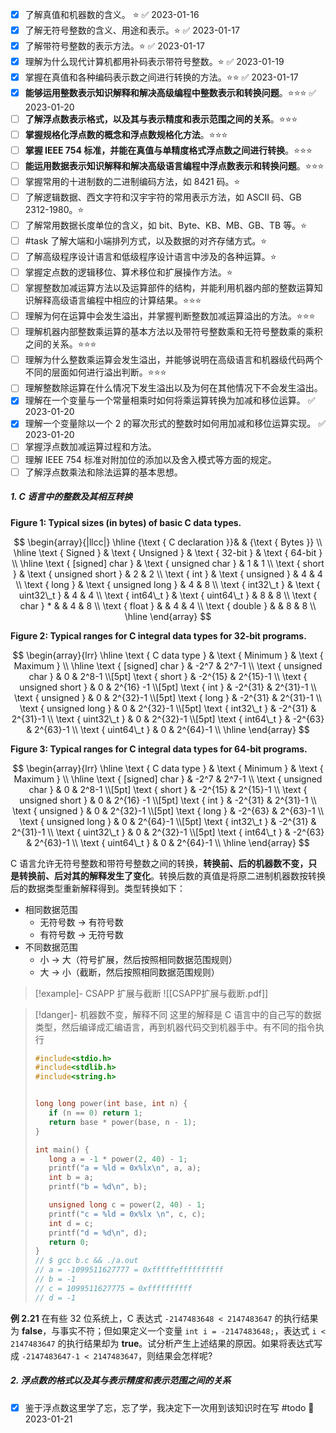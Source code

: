 - [x] 了解真值和机器数的含义。 ⭐️ ✅ 2023-01-16
- [x] 了解无符号整数的含义、用途和表示。⭐️ ✅ 2023-01-17
- [x] 了解带符号整数的表示方法。⭐️ ✅ 2023-01-17
- [x] 理解为什么现代计算机都用补码表示带符号整数。⭐️ ✅ 2023-01-19
- [x] 掌握在真值和各种编码表示数之间进行转换的方法。⭐️⭐️ ✅ 2023-01-17
- [x] **能够运用整数表示知识解释和解决高级编程中整数表示和转换问题**。⭐️⭐️⭐️ ✅ 2023-01-20
- [ ] **了解浮点数表示格式，以及其与表示精度和表示范围之间的关系**。⭐️⭐️⭐️
- [ ] ﻿﻿**掌握规格化浮点数的概念和浮点数规格化方法**。⭐️⭐️⭐️
- [ ] **掌握 IEEE 754 标准，并能在真值与单精度格式浮点数之间进行转换**。⭐️⭐️⭐️
- [ ] **能运用数据表示知识解释和解决高级语言编程中浮点数表示和转换问题**。⭐️⭐️⭐️
- [ ] 掌握常用的十进制数的二进制编码方法，如 8421 码。⭐️
- [ ] ﻿了解逻辑数据、西文字符和汉宇宇符的常用表示方法，如 ASCII 码、GB 2312-1980。⭐️
- [ ] 了解常用数据长度单位的含义，如 bit、Byte、KB、MB、GB、TB 等。⭐️
- [ ] #task 了解大端和小端排列方式，以及数据的对齐存储方式。⭐️
- [ ] 了解高级程序设计语言和低级程序设计语言中涉及的各种运算。⭐️
- [ ] 掌握定点数的逻辑移位、算术移位和扩展操作方法。⭐️
- [ ] 掌握整数加减运算方法以及运算部件的结构，并能利用机器内部的整数运算知识解释高级语言编程中相应的计算结果。⭐️⭐️⭐️
- [ ] 理解为何在运算中会发生溢出，并掌握判断整数加减运算溢出的方法。⭐️⭐️⭐️
- [ ] 理解机器内部整数乘运算的基本方法以及带符号整数乘和无符号整数乘的乘积之间的关系。⭐️⭐️⭐️
- [ ] 理解为什么整数乘运算会发生溢出，并能够说明在高级语言和机器级代码两个不同的层面如何进行溢出判断。⭐️⭐️⭐️
- [ ] 理解整数除运算在什么情况下发生溢出以及为何在其他情况下不会发生溢出。
- [x] 理解在一个变量与一个常量相乘时如何将乘运算转换为加减和移位运算。 ✅ 2023-01-20
- [x] 理解一个变量除以一个 2 的幂次形式的整数时如何用加减和移位运算实现。 ✅ 2023-01-20
- [ ] 掌握浮点数加减运算过程和方法。
- [ ] 理解 IEEE 754 标准对附加位的添加以及舍入模式等方面的规定。
- [ ] 了解浮点数乘法和除法运算的基本思想。

##### 1. C 语言中的整数及其相互转换

**Figure 1: Typical sizes (in bytes) of basic C data types.**

$$
\begin{array}{|llcc|}
\hline {\text { C declaration }}& & {\text { Bytes }} \\
\hline \text { Signed } & \text { Unsigned } & \text { 32-bit } & \text { 64-bit } \\
\hline \text { [signed] char } & \text { unsigned char } & 1 & 1 \\
\text { short } & \text { unsigned short } & 2 & 2 \\
\text { int } & \text { unsigned } & 4 & 4 \\
\text { long } & \text { unsigned long } & 4 & 8 \\
\text { int32\_t } & \text { uint32\_t } & 4 & 4 \\
\text { int64\_t } & \text { uint64\_t } & 8 & 8 \\
\text { char } * & & 4 & 8 \\
\text { float } & & 4 & 4 \\
\text { double } & & 8 & 8 \\
\hline
\end{array}
$$




**Figure 2: Typical ranges for C integral data types for 32-bit programs.**


$$
\begin{array}{lrr}
\hline \text { C data type } & \text { Minimum } & \text { Maximum } \\
\hline \text { [signed] char } & -2^7 & 2^7-1 \\
\text { unsigned char } & 0 & 2^8-1 \\[5pt]
\text { short } & -2^{15} & 2^{15}-1 \\
\text { unsigned short } & 0 & 2^{16} -1 \\[5pt]
\text { int } & -2^{31} & 2^{31}-1 \\
\text { unsigned } & 0 & 2^{32}-1 \\[5pt]
\text { long } & -2^{31} & 2^{31}-1 \\
\text { unsigned long } & 0 & 2^{32}-1 \\[5pt]
\text { int32\_t } & -2^{31} & 2^{31}-1 \\
\text { uint32\_t } & 0 & 2^{32}-1 \\[5pt]
\text { int64\_t } & -2^{63} & 2^{63}-1 \\
\text { uint64\_t } & 0 & 2^{64}-1 \\
\hline
\end{array}
$$


**Figure 3: Typical ranges for C integral data types for 64-bit programs.**

$$
\begin{array}{lrr}
\hline \text { C data type } & \text { Minimum } & \text { Maximum } \\
\hline \text { [signed] char } & -2^7 & 2^7-1 \\
\text { unsigned char } & 0 & 2^8-1 \\[5pt]
\text { short } & -2^{15} & 2^{15}-1 \\
\text { unsigned short } & 0 & 2^{16} -1 \\[5pt]
\text { int } & -2^{31} & 2^{31}-1 \\
\text { unsigned } & 0 & 2^{32}-1 \\[5pt]
\text { long } & -2^{63} & 2^{63}-1 \\
\text { unsigned long } & 0 & 2^{64}-1 \\[5pt]
\text { int32\_t } & -2^{31} & 2^{31}-1 \\
\text { uint32\_t } & 0 & 2^{32}-1 \\[5pt]
\text { int64\_t } & -2^{63} & 2^{63}-1 \\
\text { uint64\_t } & 0 & 2^{64}-1 \\
\hline
\end{array}
$$

C 语言允许无符号整数和带符号整数之间的转换，**转换前、后的机器数不变，只是转换前、后对其的解释发生了变化**。转换后数的真值是将原二进制机器数按转换后的数据类型重新解释得到。类型转换如下：

- 相同数据范围
	- 无符号数 -> 有符号数
	- 有符号数 -> 无符号数
- 不同数据范围
	- 小 -> 大（符号扩展，然后按照相同数据范围规则）
	- 大 -> 小（截断，然后按照相同数据范围规则）

>[!example]- CSAPP 扩展与截断 
>![[CSAPP扩展与截断.pdf]]

>[!danger]- 机器数不变，解释不同
>这里的解释是 C 语言中的自己写的数据类型，然后编译成汇编语言，再到机器代码交到机器手中。有不同的指令执行
>
>```c
>#include<stdio.h>
>#include<stdlib.h>
>#include<string.h>
>
>
>long long power(int base, int n) {
>    if (n == 0) return 1;
>    return base * power(base, n - 1);
>} 
>
>int main() {
>    long a = -1 * power(2, 40) - 1;
>    printf("a = %ld = 0x%lx\n", a, a);
>    int b = a;
>    printf("b = %d\n", b);
>
>    unsigned long c = power(2, 40) - 1;
>    printf("c = %ld = 0x%lx \n", c, c);
>    int d = c;
>    printf("d = %d\n", d);
>    return 0;
>}
>// $ gcc b.c && ./a.out
>// a = -1099511627777 = 0xfffffeffffffffff
>// b = -1
>// c = 1099511627775 = 0xffffffffff
>// d = -1
>```


**例 2.21** 在有些 32 位系统上，C 表达式 `-2147483648 < 2147483647` 的执行结果为 **false**，与事实不符；但如果定义一个变量 `int i = -2147483648;`，表达式 `i < 2147483647` 的执行结果却为 **true**。试分析产生上述结果的原因。如果将表达式写成 `-2147483647-1 < 2147483647`，则结果会怎样呢?


##### 2. 浮点数的格式以及其与表示精度和表示范围之间的关系

- [x] 鉴于浮点数这里学了忘，忘了学，我决定下一次用到该知识时在写 #todo 🛫 2023-01-21